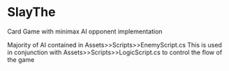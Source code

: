 # SlayThe
Card Game with minimax AI opponent implementation

Majority of AI contained in Assets>>Scripts>>EnemyScript.cs
This is used in conjunction with Assets>>Scripts>>LogicScript.cs to control the flow of the game
